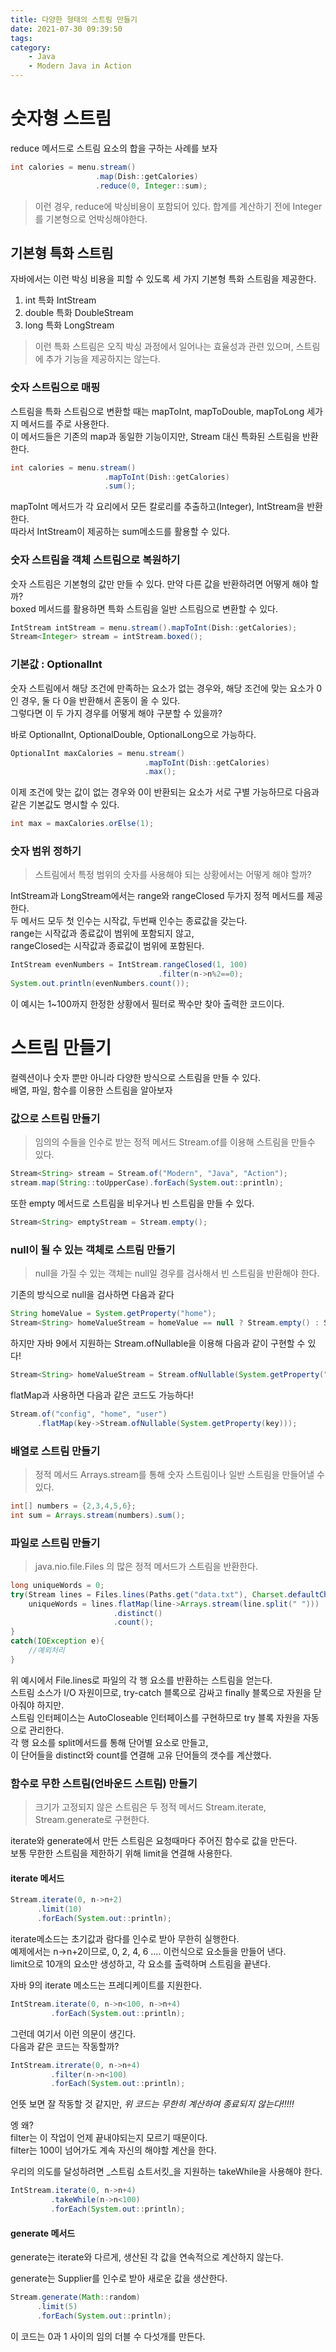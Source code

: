 ```yaml
---
title: 다양한 형태의 스트림 만들기
date: 2021-07-30 09:39:50
tags:
category:
    - Java
    - Modern Java in Action
---
```

# 숫자형 스트림

reduce 메서드로 스트림 요소의 합을 구하는 사례를 보자

```java
int calories = menu.stream()
                   .map(Dish::getCalories)
                   .reduce(0, Integer::sum);
```

> 이런 경우, reduce에 박싱비용이 포함되어 있다. 합계를 계산하기 전에 Integer를 기본형으로 언박싱해야한다.

## 기본형 특화 스트림

자바에서는 이런 박싱 비용을 피할 수 있도록 세 가지 기본형 특화 스트림을 제공한다.

1.  int 특화 IntStream
2.  double 특화 DoubleStream
3.  long 특화 LongStream

> 이런 특화 스트림은 오직 박싱 과정에서 일어나는 효율성과 관련 있으며, 스트림에 추가 기능을 제공하지는 않는다.

### 숫자 스트림으로 매핑

스트림을 특화 스트림으로 변환할 때는 mapToInt, mapToDouble, mapToLong 세가지 메서드를 주로 사용한다.  
이 메서드들은 기존의 map과 동일한 기능이지만, Stream 대신 특화된 스트림을 반환한다.

```java
int calories = menu.stream()
                     .mapToInt(Dish::getCalories)
                     .sum();
```

mapToInt 메서드가 각 요리에서 모든 칼로리를 추출하고(Integer), IntStream을 반환한다.  
따라서 IntStream이 제공하는 sum메소드를 활용할 수 있다.

### 숫자 스트림을 객체 스트림으로 복원하기

숫자 스트림은 기본형의 값만 만들 수 있다. 만약 다른 값을 반환하려면 어떻게 해야 할까?  
boxed 메서드를 활용하면 특화 스트림을 일반 스트림으로 변환할 수 있다.

```java
IntStream intStream = menu.stream().mapToInt(Dish::getCalories);
Stream<Integer> stream = intStream.boxed();
```

### 기본값 : OptionalInt

숫자 스트림에서 해당 조건에 만족하는 요소가 없는 경우와, 해당 조건에 맞는 요소가 0인 경우, 둘 다 0을 반환해서 혼동이 올 수 있다.  
그렇다면 이 두 가지 경우를 어떻게 해야 구분할 수 있을까?

바로 OptionalInt, OptionalDouble, OptionalLong으로 가능하다.

```java
OptionalInt maxCalories = menu.stream()
                              .mapToInt(Dish::getCalories)
                              .max();
```

이제 조건에 맞는 값이 없는 경우와 0이 반환되는 요소가 서로 구별 가능하므로 다음과 같은 기본값도 명시할 수 있다.

```java
int max = maxCalories.orElse(1);
```

### 숫자 범위 정하기

> 스트림에서 특정 범위의 숫자를 사용해야 되는 상황에서는 어떻게 해야 할까?

IntStream과 LongStream에서는 range와 rangeClosed 두가지 정적 메서드를 제공한다.  
두 메서드 모두 첫 인수는 시작값, 두번째 인수는 종료값을 갖는다.  
range는 시작값과 종료값이 범위에 포함되지 않고,  
rangeClosed는 시작값과 종료값이 범위에 포함된다.

```java
IntStream evenNumbers = IntStream.rangeClosed(1, 100)
                                 .filter(n->n%2==0);
System.out.println(evenNumbers.count());
```

이 예시는 1~100까지 한정한 상황에서 필터로 짝수만 찾아 출력한 코드이다.

# 스트림 만들기

컬렉션이나 숫자 뿐만 아니라 다양한 방식으로 스트림을 만들 수 있다.  
배열, 파일, 함수를 이용한 스트림을 알아보자

### 값으로 스트림 만들기

> 임의의 수들을 인수로 받는 정적 메서드 Stream.of를 이용해 스트림을 만들수 있다.

```java
Stream<String> stream = Stream.of("Modern", "Java", "Action");
stream.map(String::toUpperCase).forEach(System.out::println);
```

또한 empty 메서드로 스트림을 비우거나 빈 스트림을 만들 수 있다.

```java
Stream<String> emptyStream = Stream.empty();
```

### null이 될 수 있는 객체로 스트림 만들기

> null을 가질 수 있는 객체는 null일 경우를 검사해서 빈 스트림을 반환해야 한다.

기존의 방식으로 null을 검사하면 다음과 같다

```java
String homeValue = System.getProperty("home");
Stream<String> homeValueStream = homeValue == null ? Stream.empty() : Stream.of(value);
```

하지만 자바 9에서 지원하는 Stream.ofNullable을 이용해 다음과 같이 구현할 수 있다!

```java
Stream<String> homeValueStream = Stream.ofNullable(System.getProperty("home");
```

flatMap과 사용하면 다음과 같은 코드도 가능하다!

```java
Stream.of("config", "home", "user")
      .flatMap(key->Stream.ofNullable(System.getProperty(key)));
```

### 배열로 스트림 만들기

> 정적 메서드 Arrays.stream를 통해 숫자 스트림이나 일반 스트림을 만들어낼 수 있다.

```java
int[] numbers = {2,3,4,5,6};
int sum = Arrays.stream(numbers).sum();
```

### 파일로 스트림 만들기

> java.nio.file.Files 의 많은 정적 메서드가 스트림을 반환한다.

```java
long uniqueWords = 0;  
try(Stream lines = Files.lines(Paths.get("data.txt"), Charset.defaultCharset())){
    uniqueWords = lines.flatMap(line->Arrays.stream(line.split(" ")))
                       .distinct()
                       .count();
}
catch(IOException e){
    //예외처리
}
```

위 예시에서 File.lines로 파일의 각 행 요소를 반환하는 스트림을 얻는다.  
스트림 소스가 I/O 자원이므로, try-catch 블록으로 감싸고 finally 블록으로 자원을 닫아줘야 하지만.  
스트림 인터페이스는 AutoCloseable 인터페이스를 구현하므로 try 블록 자원을 자동으로 관리한다.  
각 행 요소를 split메서드를 통해 단어별 요소로 만들고,  
이 단어들을 distinct와 count를 연결해 고유 단어들의 갯수를 계산했다.

### 함수로 무한 스트림(언바운드 스트림) 만들기

> 크기가 고정되지 않은 스트림은 두 정적 메서드 Stream.iterate, Stream.generate로 구현한다.

iterate와 generate에서 만든 스트림은 요청때마다 주어진 함수로 값을 만든다.  
보통 무한한 스트림을 제한하기 위해 limit을 연결해 사용한다.

#### iterate 메서드

```java
Stream.iterate(0, n->n+2)
      .limit(10)
      .forEach(System.out::println);
```

iterate메소드는 초기값과 람다를 인수로 받아 무한히 실행한다.  
예제에서는 n->n+2이므로, 0, 2, 4, 6 .... 이런식으로 요소들을 만들어 낸다.  
limit으로 10개의 요소만 생성하고, 각 요소를 출력하며 스트림을 끝낸다.

자바 9의 iterate 메소드는 프레디케이트를 지원한다.

```java
IntStream.iterate(0, n->n<100, n->n+4)
         .forEach(System.out::println);
```

그런데 여기서 이런 의문이 생긴다.  
다음과 같은 코드는 작동할까?

```java
IntStream.itrerate(0, n->n+4)
         .filter(n->n<100)
         .forEach(System.out::println);
```

언뜻 보면 잘 작동할 것 같지만, _위 코드는 무한히 계산하여 종료되지 않는다!!!!!_

엥 왜?  
filter는 이 작업이 언제 끝내야되는지 모르기 때문이다.  
filter는 100이 넘어가도 계속 자신의 해야할 계산을 한다.

우리의 의도를 달성하려면 _스트림 쇼트서킷_을 지원하는 takeWhile을 사용해야 한다.

```java
IntStream.iterate(0, n->n+4)
         .takeWhile(n->n<100)
         .forEach(System.out::println);
```

#### generate 메서드

generate는 iterate와 다르게, 생산된 각 값을 연속적으로 계산하지 않는다.

generate는 Supplier<T>를 인수로 받아 새로운 값을 생산한다.

```java
Stream.generate(Math::random)
      .limit(5)
      .forEach(System.out::println);
```

이 코드는 0과 1 사이의 임의 더블 수 다섯개를 만든다.